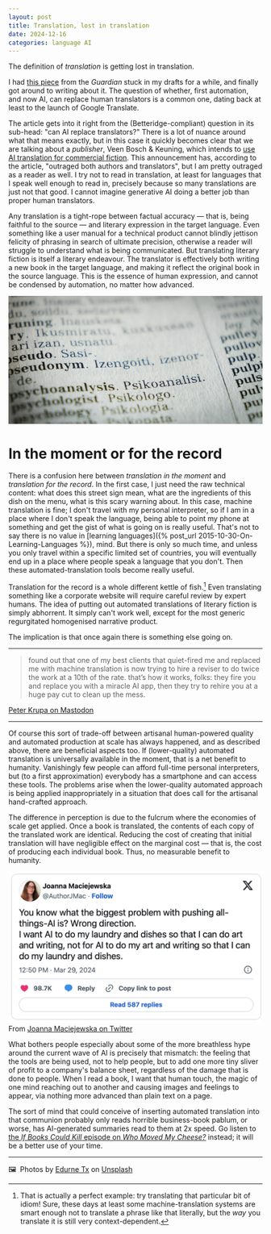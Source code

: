 ```yaml
---
layout: post
title: Translation, lost in translation
date: 2024-12-16
categories: language AI
---
```


The definition of *translation* is getting lost in translation.

I had [this piece](https://www.theguardian.com/books/2024/nov/11/it-gets-more-and-more-confused-can-ai-replace-translators) from the *Guardian* stuck in my drafts for a while, and finally got around to writing about it. The question of whether, first automation, and now AI, can replace human translators is a common one, dating back at least to the launch of Google Translate. 

The article gets into it right from the (Betteridge-compliant) question in its sub-head: "can AI replace translators?" There is a lot of nuance around what that means exactly, but in this case it quickly becomes clear that we are talking about a *publisher*, Veen Bosch & Keuning, which intends to [use AI translation for commercial fiction](https://www.theguardian.com/books/2024/nov/04/dutch-publisher-to-use-ai-to-translate-books-into-english-veen-bosch-keuning-artificial-intelligence). This announcement has, according to the article, "outraged both authors and translators", but I am pretty outraged as a reader as well. I try not to read in translation, at least for languages that I speak well enough to read in, precisely because so many translations are just not that good. I cannot imagine generative AI doing a better job than proper human translators.

Any translation is a tight-rope between factual accuracy — that is, being faithful to the source — and literary expression in the target language. Even something like a user manual for a technical product cannot blindly jettison felicity of phrasing in search of ultimate precision, otherwise a reader will struggle to understand what is being communicated. But translating literary fiction is itself a literary endeavour. The translator is effectively both writing a new book in the target language, and making it reflect the original book in the source language. This is the essence of human expression, and cannot be condensed by automation, no matter how advanced.

![A dictionary page](/images/edurne-tx-5Z8mR4vqJD4-unsplash.jpg)

# In the moment or for the record

There is a confusion here between *translation in the moment* and *translation for the record*. In the first case, I just need the raw technical content: what does this street sign mean, what are the ingredients of this dish on the menu, what is this scary warning about. In this case, machine translation is fine; I don't travel with my personal interpreter, so if I am in a place where I don't speak the language, being able to point my phone at something and get the gist of what is going on is really useful. That's not to say there is no value in [learning languages]({% post_url 2015-10-30-On-Learning-Languages %}), mind. But there is only so much time, and unless you only travel within a specific limited set of countries, you will eventually end up in a place where people speak a language that you don't. Then these automated-translation tools become really useful.

Translation for the record is a whole different kettle of fish.[^1] Even translating something like a corporate website will require careful review by expert humans. The idea of putting out automated translations of literary fiction is simply abhorrent. It simply can't work well, except for the most generic regurgitated homogenised narrative product.

The implication is that once again there is something else going on.

*** 

> found out that one of my best clients that quiet-fired me and replaced me with machine translation is now trying to hire a reviser to do twice the work at a 10th of the rate. that’s how it works, folks: they fire you and replace you with a miracle AI app, then they try to rehire you at a huge pay cut to clean up the mess.

[Peter Krupa on Mastodon](https://thepit.social/@peter/113611880353532366) 

*** 

Of course this sort of trade-off between artisanal human-powered quality and automated production at scale has always happened, and as described above, there are beneficial aspects too. If (lower-quality) automated translation is universally available in the moment, that is a net benefit to humanity. Vanishingly few people can afford full-time personal interpreters, but (to a first approximation) everybody has a smartphone and can access these tools. The problems arise when the lower-quality automated approach is being applied inappropriately in a situation that does call for the artisanal hand-crafted approach.

The difference in perception is due to the fulcrum where the economies of scale get applied. Once a book is translated, the contents of each copy of the translated work are identical. Reducing the cost of creating that initial translation will have negligible effect on the marginal cost — that is, the cost of producing each individual book. Thus, no measurable benefit to humanity.

![You know what the biggest problem with pushing all-things-AI is? Wrong direction. I want AI to do my laundry and dishes so that I can do art and writing, not for AI to do my art and writing so that I can do my laundry and dishes.](/images/twitter-jmac.png)
From [Joanna Maciejewska on Twitter](https://twitter.com/AuthorJMac/status/1773679197631701238)

What bothers people especially about some of the more breathless hype around the current wave of AI is precisely that mismatch: the feeling that the tools are being used, not to help people, but to add one more tiny sliver of profit to a company's balance sheet, regardless of the damage that is done to people. When I read a book, I want that human touch, the magic of one mind reaching out to another and causing images and feelings to appear, via nothing more advanced than plain text on a page.

The sort of mind that could conceive of inserting automated translation into that communion probably only reads horrible business-book pablum, or worse, has AI-generated summaries read to them at 2x speed. Go listen to [the *If Books Could Kill* episode on *Who Moved My Cheese?*](https://podcasts.apple.com/podcast/who-moved-my-cheese/id1651876897?i=1000672486357) instead; it will be a better use of your time.

***

🖼️  Photos by [Edurne Tx](https://unsplash.com/@edurnetx) on [Unsplash](https://www.unsplash.com)

[^1]: That is actually a perfect example: try translating that particular bit of idiom! Sure, these days at least some machine-translation systems are smart enough not to translate a phrase like that literally, but the *way* you translate it is still very context-dependent.